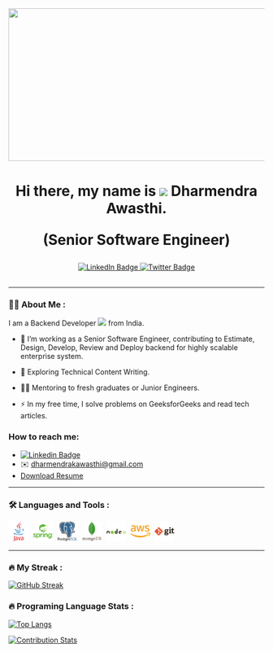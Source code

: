 <div align="center">
     <img src="https://github.com/dharampro/dharampro/blob/main/1639995431463.jpeg" width="1200" height="300"/>
   </div>
<div id="header" align="center">
     <h1>
      Hi there, my name is
    <img src="https://media.giphy.com/media/hvRJCLFzcasrR4ia7z/giphy.gif" width="30px"/>
     Dharmendra Awasthi.
     <p>(Senior Software Engineer)</p>
  </h1>
  <div id="badges">
    <a href="https://www.linkedin.com/in/dharampro">
      <img src="https://img.shields.io/badge/LinkedIn-blue?style=for-the-badge&logo=linkedin&logoColor=white" alt="LinkedIn Badge"/>
    </a>
<!--     <a href="https://www.youtube.com/channel/UClP1onSFVbicHGNLn_nz4vQ">
      <img src="https://img.shields.io/badge/YouTube-red?style=for-the-badge&logo=youtube&logoColor=white" alt="Youtube Badge"/>
    </a> -->
    <a href="https://twitter.com/dharampro">
      <img src="https://img.shields.io/badge/Twitter-blue?style=for-the-badge&logo=twitter&logoColor=white" alt="Twitter Badge"/>
    </a>
  </div>
  <img src="https://komarev.com/ghpvc/?username=your-github-username&style=flat-square&color=blue" alt=""/>  
</div>


---

### :woman_technologist: About Me :
I am a Backend Developer <img src="https://media.giphy.com/media/WUlplcMpOCEmTGBtBW/giphy.gif" width="30"> from India.
- :telescope: I’m working as a Senior Software Engineer, contributing to Estimate, Design, Develop, Review and Deploy backend for highly scalable enterprise system.

- :seedling: Exploring Technical Content Writing. 

- :man_teacher: Mentoring to fresh graduates or Junior Engineers. 

- :zap: In my free time, I solve problems on GeeksforGeeks and read tech articles.

### How to reach me: 

- [![Linkedin Badge](https://img.shields.io/badge/-kakbar-blue?style=flat&logo=Linkedin&logoColor=white)](https://www.linkedin.com/in/dharampro)
- :envelope: dharmendrakawasthi@gmail.com
- <a href="https://drive.google.com/uc?export=download&id=1TU67syaWgEa4qv6mQiOV12Ush_dkBWR0">Download Resume</a>


---

### :hammer_and_wrench: Languages and Tools :
<div>
  <img src="https://github.com/devicons/devicon/blob/master/icons/java/java-original-wordmark.svg" title="Java" alt="Java" width="40" height="40"/>&nbsp;
  <img src="https://github.com/devicons/devicon/blob/master/icons/spring/spring-original-wordmark.svg" title="Spring" alt="Spring" width="40" height="40"/>&nbsp;
  <img src="https://github.com/devicons/devicon/blob/master/icons/postgresql/postgresql-original-wordmark.svg" title="PostgreSQL"  alt="PostgreSQL" width="40" height="40"/>&nbsp;
    <img src="https://github.com/devicons/devicon/blob/master/icons/mongodb/mongodb-original-wordmark.svg" title="MongoDB" alt="MongoDB" width="40" height="40"/>&nbsp;
  <img src="https://github.com/devicons/devicon/blob/master/icons/nodejs/nodejs-original-wordmark.svg" title="NodeJS" alt="NodeJS" width="40" height="40"/>&nbsp;
  <img src="https://github.com/devicons/devicon/blob/master/icons/amazonwebservices/amazonwebservices-plain-wordmark.svg" title="AWS" alt="AWS" width="40" height="40"/>&nbsp;
  <img src="https://github.com/devicons/devicon/blob/master/icons/git/git-original-wordmark.svg" title="Git" **alt="Git" width="40" height="40"/>
</div>

---

### :fire: My Streak :
[![GitHub Streak](http://github-readme-streak-stats.herokuapp.com?user=dharampro&theme=dark&background=000000)](https://git.io/streak-stats)

### :fire: Programing Language Stats :
[![Top Langs](https://github-readme-stats.vercel.app/api/top-langs/?username=dharampro&layout=compact&theme=vision-friendly-dark)](https://github.com/anuraghazra/github-readme-stats)

[![Contribution Stats](https://github-contribution-stats.vercel.app/api/?username=dharampro)](https://github.com/LordDashMe/github-contribution-stats/)


<!-- --- -->

<!-- ### :writing_hand: Blog Posts : -->
<!-- BLOG-POST-LIST:START -->
<!-- BLOG-POST-LIST:END -->

